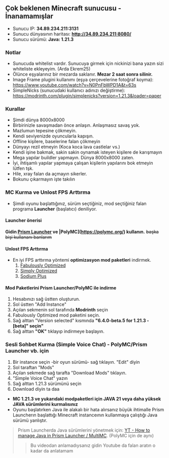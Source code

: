 ## Çok beklenen Minecraft sunucusu - **İnanamamışlar**
- Sunucu IP: **34.89.234.211:3131**
- Sunucu dünyasının haritası: **http://34.89.234.211:8080/**
- Sunucu sürümü: **Java: 1.21.3**

  
### Notlar
- Sunucuda whitelist vardır. Sunucuya girmek için nickinizi bana yazın sizi whiteliste ekleyeyim. (Arda Ekrem25)
- Ölünce eşyalarınız bir mezarda saklanır. **Mezar 2 saat sonra silinir.**
- Image Frame plugini kullanımı (eşya çerçevelerine fotoğraf koyma): https://www.youtube.com/watch?v=N0PnFbWPD1A&t=63s
- SimpleNicks (sunucudaki kullanıcı adınızı değiştirme): https://modrinth.com/plugin/simplenicks?version=1.21.3&loader=paper

### Kurallar 
- Şimdi dünya 8000x8000
- Birbirinizle savaşmadan önce anlaşın. Anlaşmasız savaş yok.
- Mazlumun tepesine çökmeyin.
- Kendi seviyenizde oyuncularla kapışın. 
- Offline kişilere, baselerine falan çökmeyin
- Dünyayı rezil etmeyin (Koca koca lava castlelar vs.)
- Kendi işine bakmak, sakin sakin oynamak isteyen kişilere de karışmayın
- Mega yapılar buildler yapmayın. Dünya 8000x8000 zaten.
- İyi, ihtişamlı yapılar yapmaya çalışan kişilerin yapılarını bok etmeyin lütfen tşk.
- Hile, xray falan da açmayın sikerler. 
- Bokunu çıkarmayın işte takılın

### MC Kurma ve Unlost FPS Arttırma

- Şimdi oyunu başlattığınız, sürüm seçtiğiniz, mod seçtiğiniz falan programa **Launcher** (başlatıcı) deniliyor.

#### Launcher önerisi 

**Gidin [Prism Launcher](prismlauncher.org) ve |PolyMC](https://polymc.org/) kullanın.** ~~başka bişi kullananı banlarım~~

#### Unlost FPS Arttırma 

- En iyi FPS arttırma yöntemi **optimizasyon mod paketleri** indirmek. 
    1. [Fabulously Optimized](https://modrinth.com/modpack/fabulously-optimized)
    2. [Simply Optimized](https://modrinth.com/modpack/sop)
    3. [Sodium Plus](https://modrinth.com/modpack/sodiumplus)

#### Mod Paketlerini Prism Launcher/PolyMC ile indirme

1. Hesabınızı sağ üstten oluşturun.
2. Sol üstten "Add Instance"
3. Açılan sekmenin sol tarafında **Modrinth** seçin
4. Fabulously Optimized mod paketini seçin.
5. Sağ alttan "Version selected" kısmında **"6.4.0-beta.5 for 1.21.3 - [beta]" seçin"** 
6. Sağ alttan **"OK"** tıklayıp indirmeye başlayın.


### Sesli Sohbet Kurma (Simple Voice Chat) - PolyMC/Prism Launcher vb. için
1. Bir instance seçin -bir oyun sürümü- sağ tıklayın. "Edit" diyin
2. Sol taraftan "Mods"
3. Açılan sekmede sağ tarafta "Download Mods" tıklayın.
4. "Simple Voice Chat" yazın
5. Sağ alttan 1.21.3 sürümünü seçin
6. Download diyin ta daa

- **MC 1.21.3 ve yukarıdaki modpaketleri için JAVA 21 veya daha yüksek JAVA sürümlerini kurmalısınız**
- Oyunu başlatırken Java ile alakalı bir hata alırsanız büyük ihtimalle Prism Launcherın başlattığı Minecraft instanceının kullanmaya çalıştığı Java sürümü yanlıştır.
> Prism Launcherda Java sürümlerini yönetmek için: [YT -  How to manage Java in Prism Launcher / MultiMC](https://www.youtube.com/watch?v=JP1gQ-rnixM). (PolyMC için de aynı)
>> Bu videodan anlamadıysanız gidin Youtube da falan aratın o kadar da anlatamam



